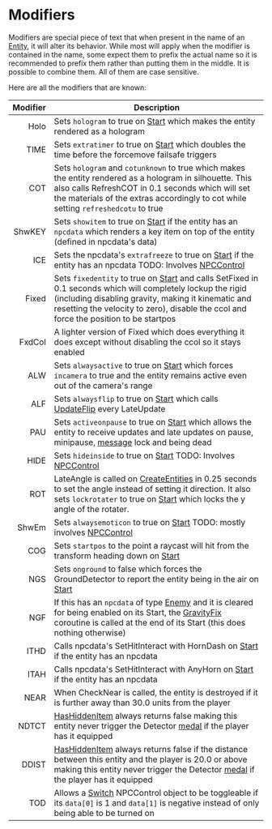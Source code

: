 # Modifiers
Modifiers are special piece of text that when present in the name of an [Entity](../Entity.md), it will alter its behavior. While most will apply when the modifier is contained in the name, some expect them to prefix the actual name so it is recommended to prefix them rather than putting them in the middle. It is possible to combine them. All of them are case sensitive.

Here are all the modifiers that are known:

|Modifier|Description|
|--------:|-----------|
|Holo|Sets `hologram` to true on [Start](Start.md) which makes the entity rendered as a hologram|
|TIME|Sets `extratimer` to true on [Start](Start.md) which doubles the time before the forcemove failsafe triggers|
|COT|Sets `hologram` and `cotunknown` to true which makes the entity rendered as a hologram in silhouette. This also calls RefreshCOT in 0.1 seconds which will set the materials of the extras accordingly to cot while setting `refreshedcotu` to true|
|ShwKEY|Sets `showitem` to true on [Start](Start.md) if the entity has an `npcdata` which renders a key item on top of the entity (defined in npcdata's data)|
|ICE|Sets the npcdata's `extrafreeze` to true on [Start](Start.md) if the entity has an npcdata TODO: Involves [NPCControl](../NPCControl/NPCControl.md)|
|Fixed|Sets `fixedentity` to true on [Start](Start.md) and calls SetFixed in 0.1 seconds which will completely lockup the rigid (including disabling gravity, making it kinematic and resetting the velocity to zero), disable the ccol and force the position to be startpos|
|FxdCol|A lighter version of Fixed which does everything it does except without disabling the ccol so it stays enabled|
|ALW|Sets `alwaysactive` to true on [Start](Start.md) which forces `incamera` to true and the entity remains active even out of the camera's range|
|ALF|Sets `alwaysflip` to true on [Start](Start.md) which calls [UpdateFlip](Update%20process/UpdateFlip.md) every LateUpdate|
|PAU|Sets `activeonpause` to true on [Start](Start.md) which allows the entity to receive updates and late updates on pause, minipause, [message](../../SetText/Notable%20states.md#message) lock and being dead|
|HIDE|Sets `hideinside` to true on [Start](Start.md) TODO: Involves [NPCControl](../NPCControl/NPCControl.md)|
|ROT|LateAngle is called on [CreateEntities](CreateEntities.md) in 0.25 seconds to set the angle instead of setting it direction. It also sets `lockrotater` to true on [Start](Start.md) which locks the y angle of the rotater.|
|ShwEm|Sets `alwaysemoticon` to true on [Start](Start.md) TODO: mostly involves [NPCControl](../NPCControl/NPCControl.md)|
|COG|Sets `startpos` to the point a raycast will hit from the transform heading down on [Start](Start.md)|
|NGS|Sets `onground` to false which forces the GroundDetector to report the entity being in the air on [Start](Start.md)|
|NGF|If this has an `npcdata` of type [Enemy](../NPCControl/Enemy.md) and it is cleared for being enabled on its Start, the [GravityFix](../NPCControl/GravityFix.md) coroutine is called at the end of its Start (this does nothing otherwise)|
|ITHD|Calls npcdata's SetHitInteract with HornDash on [Start](Start.md) if the entity has an npcdata|
|ITAH|Calls npcdata's SetHitInteract with AnyHorn on [Start](Start.md) if the entity has an npcdata|
|NEAR|When CheckNear is called, the entity is destroyed if it is further away than 30.0 units from the player|
|NDTCT|[HasHiddenItem](../NPCControl/Notable%20methods/HasHiddenItem.md) always returns false making this entity never trigger the Detector [medal](../../Enums%20and%20IDs/Medal.md) if the player has it equipped|
|DDIST|[HasHiddenItem](../NPCControl/Notable%20methods/HasHiddenItem.md) always returns false if the distance between this entity and the player is 20.0 or above making this entity never trigger the Detector [medal](../../Enums%20and%20IDs/Medal.md) if the player has it equipped|
|TOD|Allows a [Switch](../NPCControl/ObjectTypes/Switch.md) NPCControl object to be toggleable if its `data[0]` is 1 and `data[1]` is negative instead of only being able to be turned on|